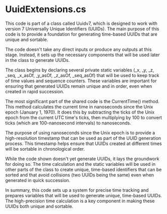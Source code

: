 # UuidExtensions.cs

This code is part of a class called Uuidv7, which is designed to work with version 7 Universally Unique Identifiers (UUIDs). The main purpose of this code is to provide a foundation for generating time-based UUIDs that are unique and sortable.

The code doesn't take any direct inputs or produce any outputs at this stage. Instead, it sets up the necessary components that will be used later in the class to generate UUIDs.

The class begins by declaring several private static variables (_x, _y, _z, _seq, _x_asOf, _y_asOf, _z_asOf, _seq_asOf) that will be used to keep track of time values and sequence counters. These variables are important for ensuring that generated UUIDs remain unique and in order, even when created in rapid succession.

The most significant part of the shared code is the CurrentTime() method. This method calculates the current time in nanoseconds since the Unix epoch (January 1, 1970). It does this by subtracting the ticks of the Unix epoch from the current UTC time's ticks, then multiplying by 100 to convert ticks (which are 100-nanosecond intervals) to nanoseconds.

The purpose of using nanoseconds since the Unix epoch is to provide a high-resolution timestamp that can be used as part of the UUID generation process. This timestamp helps ensure that UUIDs created at different times will be sortable in chronological order.

While the code shown doesn't yet generate UUIDs, it lays the groundwork for doing so. The time calculation and the static variables will be used in other parts of the class to create unique, time-based identifiers that can be sorted and that avoid collisions (two UUIDs being the same) even when generated in quick succession.

In summary, this code sets up a system for precise time tracking and prepares variables that will be used to generate unique, time-based UUIDs. The high-precision time calculation is a key component in making these UUIDs both unique and sortable.